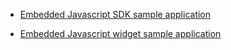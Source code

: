 * [Embedded Javascript SDK sample application](https://github.com/okta/okta-auth-js/tree/master/samples/generated/express-embedded-auth-with-sdk)

* [Embedded Javascript widget sample application](https://github.com/okta/okta-auth-js/tree/master/samples/generated/express-embedded-sign-in-widget)
